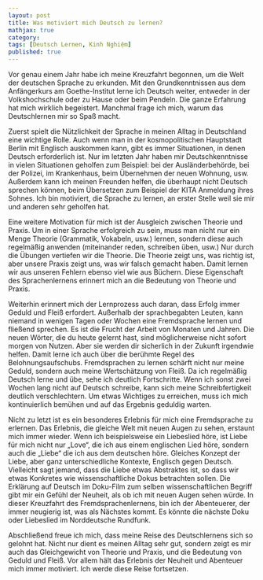 ```yaml
---
layout: post
title: Was motiviert mich Deutsch zu lernen?    
mathjax: true
category:
tags: [Deutsch Lernen, Kinh Nghiệm]
published: true
---
```


Vor genau einem Jahr habe ich meine Kreuzfahrt begonnen, um die Welt der deutschen Sprache zu erkunden. Mit den Grundkenntnissen aus dem Anfängerkurs am Goethe-Institut lerne ich Deutsch weiter, entweder in der Volkshochschule oder zu Hause oder beim Pendeln. Die ganze Erfahrung hat mich wirklich begeistert. Manchmal frage ich mich, warum das Deutschlernen mir so Spaß macht.

Zuerst spielt die Nützlichkeit der Sprache in meinen Alltag in Deutschland eine wichtige Rolle. Auch wenn man in der kosmopolitischen Hauptstadt Berlin mit Englisch auskommen kann, gibt es immer Situationen, in denen Deutsch erforderlich ist. Nur im letzten Jahr haben mir Deutschkenntnisse in vielen Situationen geholfen zum Beispiel: bei der Ausländerbehörde, bei der Polizei, im Krankenhaus, beim Übernehmen der neuen Wohnung, usw. Außerdem kann ich meinen Freunden helfen, die überhaupt nicht Deutsch sprechen können, beim Übersetzen zum Beispiel der KITA Anmeldung ihres Sohnes. Ich bin motiviert, die Sprache zu lernen, an erster Stelle weil sie mir und anderen sehr geholfen hat.

Eine weitere Motivation für mich ist der Ausgleich zwischen Theorie und Praxis. Um in einer Sprache erfolgreich zu sein, muss man nicht nur ein Menge Theorie (Grammatik, Vokabeln, usw.) lernen, sondern diese auch regelmäßig anwenden (miteinander reden, schreiben üben, usw.) Nur durch die Übungen vertiefen wir die Theorie. Die Theorie zeigt uns, was richtig ist, aber unsere Praxis zeigt uns, was wir falsch gemacht haben. Damit lernen wir aus unseren Fehlern ebenso viel wie aus Büchern. Diese Eigenschaft des Sprachenlernens erinnert mich an die Bedeutung von Theorie und Praxis. 

Weiterhin erinnert mich der Lernprozess auch daran, dass Erfolg immer Geduld und Fleiß erfordert. Außerhalb der sprachbegabten Leuten, kann niemand in wenigen Tagen oder Wochen eine Fremdsprache lernen und fließend sprechen. Es ist die Frucht der Arbeit von Monaten und Jahren. Die neuen Wörter, die du heute gelernt hast, sind möglicherweise nicht sofort morgen von Nutzen. Aber sie werden dir sicherlich in der Zukunft irgendwie helfen. Damit lerne ich auch über die berühmte Regel des Belohnungsaufschubs. Fremdsprachen zu lernen schärft nicht nur meine Geduld, sondern auch meine Wertschätzung von Fleiß. Da ich regelmäßig Deutsch lerne und übe, sehe ich deutlich Fortschritte. Wenn ich sonst zwei Wochen lang nicht auf Deutsch schreibe, kann sich meine Schreibfertigkeit deutlich verschlechtern. Um etwas Wichtiges zu erreichen, muss ich mich kontinuierlich bemühen und auf das Ergebnis geduldig warten.

Nicht zu letzt ist es ein besonderes Erlebnis für mich eine Fremdsprache zu erlernen. Das Erlebnis, die gleiche Welt mit neuen Augen zu sehen, erstaunt mich immer wieder. Wenn ich beispielsweise ein Liebeslied höre, ist Liebe für mich nicht nur „Love“, die ich aus einem englischen Lied höre, sondern auch die „Liebe“ die ich aus dem deutschen höre. Gleiches Konzept der Liebe, aber ganz unterschiedliche Kontexte, Englisch gegen Deutsch. Vielleicht sagt jemand, dass die Liebe etwas Abstraktes ist, so dass wir etwas Konkretes wie wissenschaftliche Dokus betrachten sollen. Die Erklärung auf Deutsch im Doku-Film zum selben wissenschaftlichen Begriff gibt mir ein Gefühl der Neuheit, als ob ich mit neuen Augen sehen würde. In dieser Kreuzfahrt des Fremdsprachenlernens, bin ich der Abenteuerer, der immer neugierig ist, was als Nächstes kommt. Es könnte die nächste Doku oder Liebeslied im Norddeutsche Rundfunk.

Abschließend freue ich mich, dass meine Reise des Deutschlernens sich so gelohnt hat. Nicht nur dient es meinen Alltag sehr gut, sondern zeigt es mir auch das Gleichgewicht von Theorie und Praxis, und die Bedeutung von Geduld und Fleiß. Vor allem hält das Erlebnis der Neuheit und Abenteuer mich immer motiviert. Ich werde diese Reise fortsetzen.
